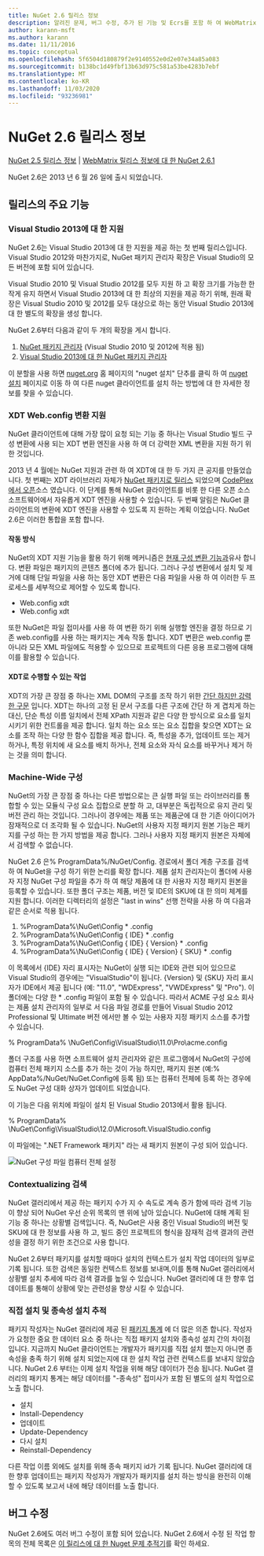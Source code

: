 ```yaml
---
title: NuGet 2.6 릴리스 정보
description: 알려진 문제, 버그 수정, 추가 된 기능 및 Ecrs를 포함 하 여 WebMatrix 용 NuGet 2.6.1에 대 한 릴리스 정보입니다.
author: karann-msft
ms.author: karann
ms.date: 11/11/2016
ms.topic: conceptual
ms.openlocfilehash: 5f6504d180879f2e9140552e0d2e07e34a85a083
ms.sourcegitcommit: b138bc1d49fbf13b63d975c581a53be4283b7ebf
ms.translationtype: MT
ms.contentlocale: ko-KR
ms.lasthandoff: 11/03/2020
ms.locfileid: "93236981"
---
```

# <a name="nuget-26-release-notes"></a>NuGet 2.6 릴리스 정보

[NuGet 2.5 릴리스 정보](../release-notes/nuget-2.5.md)  |  [WebMatrix 릴리스 정보에 대 한 NuGet 2.6.1](../release-notes/nuget-2.6.1-for-webmatrix.md)

NuGet 2.6은 2013 년 6 월 26 일에 출시 되었습니다.

## <a name="notable-features-in-the-release"></a>릴리스의 주요 기능

### <a name="support-for-visual-studio-2013"></a>Visual Studio 2013에 대 한 지원

NuGet 2.6는 Visual Studio 2013에 대 한 지원을 제공 하는 첫 번째 릴리스입니다. Visual Studio 2012와 마찬가지로, NuGet 패키지 관리자 확장은 Visual Studio의 모든 버전에 포함 되어 있습니다.

Visual Studio 2010 및 Visual Studio 2012를 모두 지원 하 고 확장 크기를 가능한 한 작게 유지 하면서 Visual Studio 2013에 대 한 최상의 지원을 제공 하기 위해, 원래 확장은 Visual Studio 2010 및 2012를 모두 대상으로 하는 동안 Visual Studio 2013에 대 한 별도의 확장을 생성 합니다.

NuGet 2.6부터 다음과 같이 두 개의 확장을 게시 합니다.

1. [NuGet 패키지 관리자](https://marketplace.visualstudio.com/items?itemName=NuGetTeam.NuGetPackageManager) (Visual Studio 2010 및 2012에 적용 됨)
1. [Visual Studio 2013에 대 한 NuGet 패키지 관리자](https://marketplace.visualstudio.com/items?itemName=NuGetTeam.NuGetPackageManagerforVisualStudio2013)

이 분할을 사용 하면 [nuget.org](https://nuget.org) 홈 페이지의 "nuget 설치" 단추를 클릭 하 여 [nuget 설치](../install-nuget-client-tools.md) 페이지로 이동 하 여 다른 nuget 클라이언트를 설치 하는 방법에 대 한 자세한 정보를 찾을 수 있습니다.

<a name="xdt"></a>

### <a name="xdt-webconfig-transformation-support"></a>XDT Web.config 변환 지원

NuGet 클라이언트에 대해 가장 많이 요청 되는 기능 중 하나는 Visual Studio 빌드 구성 변환에 사용 되는 XDT 변환 엔진을 사용 하 여 더 강력한 XML 변환을 지원 하기 위한 것입니다.

2013 년 4 월에는 NuGet 지원과 관련 하 여 XDT에 대 한 두 가지 큰 공지를 만들었습니다. 첫 번째는 XDT 라이브러리 자체가 [NuGet 패키지로 릴리스](https://nuget.org/packages/Microsoft.Web.Xdt) 되었으며 [CodePlex에서 오픈](http://xdt.codeplex.com/)소스 였습니다. 이 단계를 통해 NuGet 클라이언트를 비롯 한 다른 오픈 소스 소프트웨어에서 자유롭게 XDT 엔진을 사용할 수 있습니다. 두 번째 알림은 NuGet 클라이언트의 변환에 XDT 엔진을 사용할 수 있도록 지 원하는 계획 이었습니다. NuGet 2.6은 이러한 통합을 포함 합니다.

#### <a name="how-it-works"></a>작동 방식

NuGet의 XDT 지원 기능을 활용 하기 위해 메커니즘은 [현재 구성 변환 기능과](../create-packages/source-and-config-file-transformations.md)유사 합니다.
변환 파일은 패키지의 콘텐츠 폴더에 추가 됩니다. 그러나 구성 변환에서 설치 및 제거에 대해 단일 파일을 사용 하는 동안 XDT 변환은 다음 파일을 사용 하 여 이러한 두 프로세스를 세부적으로 제어할 수 있도록 합니다.

- Web.config xdt
- Web.config xdt

또한 NuGet은 파일 접미사를 사용 하 여 변환 하기 위해 실행할 엔진을 결정 하므로 기존 web.config를 사용 하는 패키지는 계속 작동 합니다. XDT 변환은 web.config 뿐 아니라 모든 XML 파일에도 적용할 수 있으므로 프로젝트의 다른 응용 프로그램에 대해이를 활용할 수 있습니다.

#### <a name="what-you-can-do-with-xdt"></a>XDT로 수행할 수 있는 작업

XDT의 가장 큰 장점 중 하나는 XML DOM의 구조를 조작 하기 위한 [간단 하지만 강력한 구문](/previous-versions/aspnet/dd465326(v=vs.110)) 입니다. XDT는 하나의 고정 된 문서 구조를 다른 구조에 간단 하 게 겹치게 하는 대신, 단순 특성 이름 일치에서 전체 XPath 지원과 같은 다양 한 방식으로 요소를 일치 시키기 위한 컨트롤을 제공 합니다. 일치 하는 요소 또는 요소 집합을 찾으면 XDT는 요소를 조작 하는 다양 한 함수 집합을 제공 합니다. 즉, 특성을 추가, 업데이트 또는 제거 하거나, 특정 위치에 새 요소를 배치 하거나, 전체 요소와 자식 요소를 바꾸거나 제거 하는 것을 의미 합니다.

### <a name="machine-wide-configuration"></a>Machine-Wide 구성

NuGet의 가장 큰 장점 중 하나는 다른 방법으로는 큰 실행 파일 또는 라이브러리를 통합할 수 있는 모듈식 구성 요소 집합으로 분할 하 고, 대부분은 독립적으로 유지 관리 및 버전 관리 하는 것입니다. 그러나이 경우에는 제품 또는 제품군에 대 한 기존 아이디어가 잠재적으로 더 조각화 될 수 있습니다.
NuGet의 사용자 지정 패키지 원본 기능은 패키지를 구성 하는 한 가지 방법을 제공 합니다. 그러나 사용자 지정 패키지 원본은 자체에서 검색할 수 없습니다.

NuGet 2.6 은% ProgramData%/NuGet/Config. 경로에서 폴더 계층 구조를 검색 하 여 NuGet을 구성 하기 위한 논리를 확장 합니다. 제품 설치 관리자는이 폴더에 사용자 지정 NuGet 구성 파일을 추가 하 여 해당 제품에 대 한 사용자 지정 패키지 원본을 등록할 수 있습니다. 또한 폴더 구조는 제품, 버전 및 IDE의 SKU에 대 한 의미 체계를 지원 합니다. 이러한 디렉터리의 설정은 "last in wins" 선행 전략을 사용 하 여 다음과 같은 순서로 적용 됩니다.

1. %ProgramData%\NuGet\Config \* .config
2. %ProgramData%\NuGet\Config \{ IDE} \* .config
3. %ProgramData%\NuGet\Config \{ IDE} \{ Version} \* .config
4. %ProgramData%\NuGet\Config \{ IDE} \{ Version} \{ SKU} \* .config

이 목록에서 {IDE} 자리 표시자는 NuGet이 실행 되는 IDE와 관련 되어 있으므로 Visual Studio의 경우에는 "VisualStudio"이 됩니다. {Version} 및 {SKU} 자리 표시 자가 IDE에서 제공 됩니다 (예: "11.0", "WDExpress", "VWDExpress" 및 "Pro"). 이 폴더에는 다양 한 * .config 파일이 포함 될 수 있습니다.
따라서 ACME 구성 요소 회사는 제품 설치 관리자의 일부로 서 다음 파일 경로를 만들어 Visual Studio 2012 Professional 및 Ultimate 버전 에서만 볼 수 있는 사용자 지정 패키지 소스를 추가할 수 있습니다.

% ProgramData% \NuGet\Config\VisualStudio\11.0\Pro\acme.config

폴더 구조를 사용 하면 소프트웨어 설치 관리자와 같은 프로그램에서 NuGet의 구성에 컴퓨터 전체 패키지 소스를 추가 하는 것이 가능 하지만, 패키지 원본 (예:% AppData%/NuGet/NuGet.Config에 등록 됨) 또는 컴퓨터 전체에 등록 하는 경우에도 NuGet 구성 대화 상자가 업데이트 되었습니다.

이 기능은 다음 위치에 파일이 설치 된 Visual Studio 2013에서 활용 됩니다.

% ProgramData% \NuGet\Config\VisualStudio\12.0\Microsoft.VisualStudio.config

이 파일에는 ".NET Framework 패키지" 라는 새 패키지 원본이 구성 되어 있습니다.

![NuGet 구성 파일 컴퓨터 전체 설정](./media/NuGet-Config-File-Machine-Wide.png)

### <a name="contextualizing-search"></a>Contextualizing 검색

NuGet 갤러리에서 제공 하는 패키지 수가 지 수 속도로 계속 증가 함에 따라 검색 기능이 향상 되어 NuGet 우선 순위 목록의 맨 위에 남아 있습니다. NuGet에 대해 계획 된 기능 중 하나는 상황별 검색입니다. 즉, NuGet은 사용 중인 Visual Studio의 버전 및 SKU에 대 한 정보를 사용 하 고, 빌드 중인 프로젝트의 형식을 잠재적 검색 결과의 관련성을 결정 하기 위한 조건으로 사용 합니다.

NuGet 2.6부터 패키지를 설치할 때마다 설치의 컨텍스트가 설치 작업 데이터의 일부로 기록 됩니다.  또한 검색은 동일한 컨텍스트 정보를 보내며,이를 통해 NuGet 갤러리에서 상황별 설치 추세에 따라 검색 결과를 높일 수 있습니다.  NuGet 갤러리에 대 한 향후 업데이트를 통해이 상황에 맞는 관련성을 향상 시킬 수 있습니다.

### <a name="tracking-direct-installs-vs-dependency-installs"></a>직접 설치 및 종속성 설치 추적

패키지 작성자는 NuGet 갤러리에 제공 된 [패키지 통계](http://blog.nuget.org/20130226/Introducing-Package-Statistics.html) 에 더 많은 의존 합니다.  작성자가 요청한 중요 한 데이터 요소 중 하나는 직접 패키지 설치와 종속성 설치 간의 차이점입니다.  지금까지 NuGet 클라이언트는 개발자가 패키지를 직접 설치 했는지 아니면 종속성을 충족 하기 위해 설치 되었는지에 대 한 설치 작업 관련 컨텍스트를 보내지 않았습니다.
NuGet 2.6 부터는 이제 설치 작업을 위해 해당 데이터가 전송 됩니다.  NuGet 갤러리의 패키지 통계는 해당 데이터를 "-종속성" 접미사가 포함 된 별도의 설치 작업으로 노출 합니다.

* 설치
* Install-Dependency
* 업데이트
* Update-Dependency
* 다시 설치
* Reinstall-Dependency

다른 작업 이름 외에도 설치를 위해 종속 패키지 id가 기록 됩니다.  NuGet 갤러리에 대 한 향후 업데이트는 패키지 작성자가 개발자가 패키지를 설치 하는 방식을 완전히 이해할 수 있도록 보고서 내에 해당 데이터를 노출 합니다.

## <a name="bug-fixes"></a>버그 수정

NuGet 2.6에도 여러 버그 수정이 포함 되어 있습니다. NuGet 2.6에서 수정 된 작업 항목의 전체 목록은 [이 릴리스에 대 한 Nuget 문제 추적기](https://nuget.codeplex.com/workitem/list/advanced?keyword=&status=Closed&type=All&priority=All&release=NuGet%202.6&assignedTo=All&component=All&sortField=LastUpdatedDate&sortDirection=Descending&page=0&reasonClosed=All)를 확인 하세요.